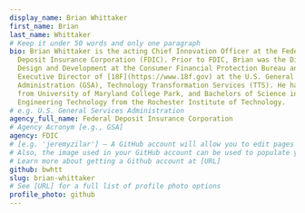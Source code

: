 ```yaml
---
display_name: Brian Whittaker
first_name: Brian
last_name: Whittaker
# Keep it under 50 words and only one paragraph
bio: Brian Whittaker is the acting Chief Innovation Officer at the Federal
  Deposit Insurance Corporation (FDIC). Prior to FDIC, Brian was the Director of
  Design and Development at the Consumer Financial Protection Bureau and acting
  Executive Director of [18F](https://www.18f.gov) at the U.S. General Services
  Administration (GSA), Technology Transformation Services (TTS). He has a MBA
  from University of Maryland College Park, and Bachelors of Science in Computer
  Engineering Technology from the Rochester Institute of Technology.
# e.g. U.S. General Services Administration
agency_full_name: Federal Deposit Insurance Corporation
# Agency Acronym [e.g., GSA]
agency: FDIC
# [e.g. 'jeremyzilar'] — A GitHub account will allow you to edit pages on Digital.gov.
# Also, the image used in your GitHub account can be used to populate your digital.gov profile photo.
# Learn more about getting a Github account at [URL]
github: bwhtt
slug: brian-whittaker
# See [URL] for a full list of profile photo options
profile_photo: github
---
```

